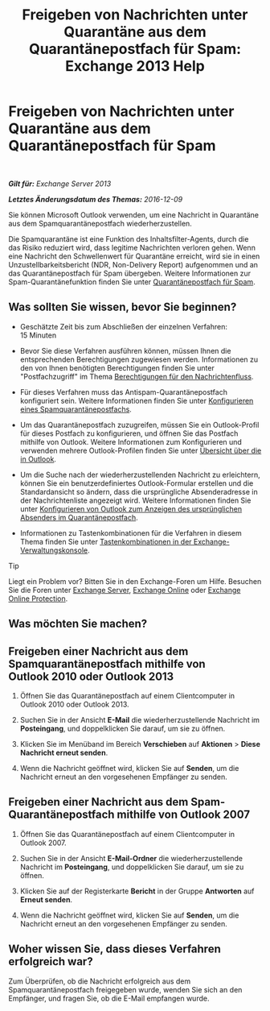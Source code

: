 ﻿---
title: 'Freigeben von Nachrichten unter Quarantäne aus dem Quarantänepostfach für Spam: Exchange 2013 Help'
TOCTitle: Freigeben von Nachrichten unter Quarantäne aus dem Quarantänepostfach für Spam
ms:assetid: 7a86bfde-f868-4689-bdec-5f01e52b510d
ms:mtpsurl: https://technet.microsoft.com/de-de/library/Aa998920(v=EXCHG.150)
ms:contentKeyID: 50476076
ms.date: 05/22/2018
mtps_version: v=EXCHG.150
ms.translationtype: MT
---

# Freigeben von Nachrichten unter Quarantäne aus dem Quarantänepostfach für Spam

 

_**Gilt für:** Exchange Server 2013_

_**Letztes Änderungsdatum des Themas:** 2016-12-09_

Sie können Microsoft Outlook verwenden, um eine Nachricht in Quarantäne aus dem Spamquarantänepostfach wiederherzustellen.

Die Spamquarantäne ist eine Funktion des Inhaltsfilter-Agents, durch die das Risiko reduziert wird, dass legitime Nachrichten verloren gehen. Wenn eine Nachricht den Schwellenwert für Quarantäne erreicht, wird sie in einen Unzustellbarkeitsbericht (NDR, Non-Delivery Report) aufgenommen und an das Quarantänepostfach für Spam übergeben. Weitere Informationen zur Spam-Quarantänefunktion finden Sie unter [Quarantänepostfach für Spam](spam-quarantine-exchange-2013-help.md).

## Was sollten Sie wissen, bevor Sie beginnen?

  - Geschätzte Zeit bis zum Abschließen der einzelnen Verfahren: 15 Minuten

  - Bevor Sie diese Verfahren ausführen können, müssen Ihnen die entsprechenden Berechtigungen zugewiesen werden. Informationen zu den von Ihnen benötigten Berechtigungen finden Sie unter "Postfachzugriff" im Thema [Berechtigungen für den Nachrichtenfluss](mail-flow-permissions-exchange-2013-help.md).

  - Für dieses Verfahren muss das Antispam-Quarantänepostfach konfiguriert sein. Weitere Informationen finden Sie unter [Konfigurieren eines Spamquarantänepostfachs](configure-a-spam-quarantine-mailbox-exchange-2013-help.md).

  - Um das Quarantänepostfach zuzugreifen, müssen Sie ein Outlook-Profil für dieses Postfach zu konfigurieren, und öffnen Sie das Postfach mithilfe von Outlook. Weitere Informationen zum Konfigurieren und verwenden mehrere Outlook-Profilen finden Sie unter [Übersicht über die in Outlook](https://go.microsoft.com/fwlink/p/?linkid=178975).

  - Um die Suche nach der wiederherzustellenden Nachricht zu erleichtern, können Sie ein benutzerdefiniertes Outlook-Formular erstellen und die Standardansicht so ändern, dass die ursprüngliche Absenderadresse in der Nachrichtenliste angezeigt wird. Weitere Informationen finden Sie unter [Konfigurieren von Outlook zum Anzeigen des ursprünglichen Absenders im Quarantänepostfach](configure-outlook-to-show-the-original-sender-in-the-quarantine-mailbox-exchange-2013-help.md).

  - Informationen zu Tastenkombinationen für die Verfahren in diesem Thema finden Sie unter [Tastenkombinationen in der Exchange-Verwaltungskonsole](keyboard-shortcuts-in-the-exchange-admin-center-exchange-online-protection-help.md).


> [!TIP]
> Liegt ein Problem vor? Bitten Sie in den Exchange-Foren um Hilfe. Besuchen Sie die Foren unter <A href="https://go.microsoft.com/fwlink/p/?linkid=60612">Exchange Server</A>, <A href="https://go.microsoft.com/fwlink/p/?linkid=267542">Exchange Online</A> oder <A href="https://go.microsoft.com/fwlink/p/?linkid=285351">Exchange Online Protection</A>.



## Was möchten Sie machen?

## Freigeben einer Nachricht aus dem Spamquarantänepostfach mithilfe von Outlook 2010 oder Outlook 2013

1.  Öffnen Sie das Quarantänepostfach auf einem Clientcomputer in Outlook 2010 oder Outlook 2013.

2.  Suchen Sie in der Ansicht **E-Mail** die wiederherzustellende Nachricht im **Posteingang**, und doppelklicken Sie darauf, um sie zu öffnen.

3.  Klicken Sie im Menüband im Bereich **Verschieben** auf **Aktionen** \> **Diese Nachricht erneut senden**.

4.  Wenn die Nachricht geöffnet wird, klicken Sie auf **Senden**, um die Nachricht erneut an den vorgesehenen Empfänger zu senden.

## Freigeben einer Nachricht aus dem Spam-Quarantänepostfach mithilfe von Outlook 2007

1.  Öffnen Sie das Quarantänepostfach auf einem Clientcomputer in Outlook 2007.

2.  Suchen Sie in der Ansicht **E-Mail-Ordner** die wiederherzustellende Nachricht im **Posteingang**, und doppelklicken Sie darauf, um sie zu öffnen.

3.  Klicken Sie auf der Registerkarte **Bericht** in der Gruppe **Antworten** auf **Erneut senden**.

4.  Wenn die Nachricht geöffnet wird, klicken Sie auf **Senden**, um die Nachricht erneut an den vorgesehenen Empfänger zu senden.

## Woher wissen Sie, dass dieses Verfahren erfolgreich war?

Zum Überprüfen, ob die Nachricht erfolgreich aus dem Spamquarantänepostfach freigegeben wurde, wenden Sie sich an den Empfänger, und fragen Sie, ob die E-Mail empfangen wurde.

